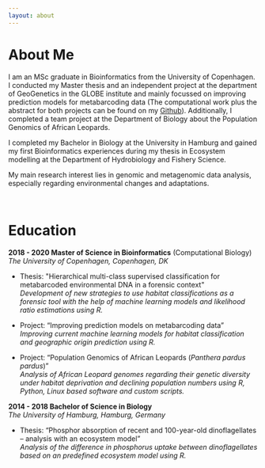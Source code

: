 ```yaml
---
layout: about 
---
```


# About Me
I am an MSc graduate in Bioinformatics from the University of Copenhagen. I conducted my Master thesis and an independent project at the department of GeoGenetics in the GLOBE institute and mainly focussed on improving prediction models for metabarcoding data (The computational work plus the abstract for both projects can be found on my [Github](https://github.com/nicolaavogel)). Additionally, I completed a team project at the Department of Biology about the Population Genomics of African Leopards.     

I completed my Bachelor in Biology at the University in Hamburg and gained my first Bioinformatics experiences during my thesis in Ecosystem modelling at the Department of Hydrobiology and Fishery Science.    

My main research interest lies in genomic and metagenomic data analysis, especially regarding environmental changes and adaptations.    



<br/>

# Education
**2018 - 2020 Master of Science in Bioinformatics** (Computational Biology)      
*The University of Copenhagen, Copenhagen, DK* 

- Thesis: "Hierarchical multi-class supervised classification for metabarcoded environmental DNA in a forensic context"      
*Development of new strategies to use habitat classifications as a forensic tool with the help of machine learning models and likelihood ratio estimations using R.*

- Project: “Improving prediction models on metabarcoding data”      
*Improving current machine learning models for habitat classification and geographic origin prediction using R.*

- Project: “Population Genomics of African Leopards (*Panthera pardus pardus*)”      
*Analysis of African Leopard genomes regarding their genetic diversity under habitat deprivation and declining population numbers using R, Python, Linux based software and custom scripts.*

**2014 - 2018 Bachelor of Science in Biology**    
*The University of Hamburg, Hamburg, Germany*    

- Thesis: “Phosphor absorption of recent and 100-year-old dinoflagellates – analysis with an ecosystem model”    
*Analysis of the difference in phosphorus uptake between dinoflagellates based on an predefined ecosystem model using R.*   




 
